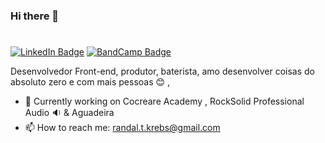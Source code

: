 ### Hi there 👋
# 


[![LinkedIn Badge](https://img.shields.io/badge/linkedin--%238f2d07?style=for-the-badge&logo=linkedin&logoColor=white)](https://www.linkedin.com/in/randal-krebs-6982871b0/)
[![BandCamp Badge](https://img.shields.io/badge/bandcamp--%238f2d07?style=for-the-badge&logo=bandcamp&logoColor=white)](https://randalkrebs.bandcamp.com//)


Desenvolvedor Front-end, produtor, baterista, amo desenvolver coisas do absoluto zero e com mais pessoas 😊 , 

- 🔭 Currently working on Cocreare Academy , RockSolid Professional Audio :sound: & Aguadeira 
- 📫 How to reach me: randal.t.krebs@gmail.com







<!--
**randaltk/randaltk** is a ✨ _special_ ✨ repository because its `README.md` (this file) appears on your GitHub profile.

Here are some ideas to get you started:

- 🔭 I’m currently working on ...
- 🌱 I’m currently learning ...
- 👯 I’m looking to collaborate on ...
- 🤔 I’m looking for help with ...
- 💬 Ask me about ...
- 📫 How to reach me: ...
- 😄 Pronouns: ...
- ⚡ Fun fact: ...
-->
